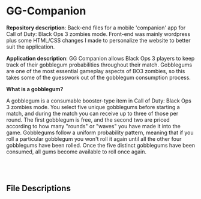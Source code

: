 # GG-Companion
**Repository description**: Back-end files for a mobile 'companion' app for Call of Duty: Black Ops 3 zombies mode. Front-end was mainly wordpress plus some HTML/CSS changes I made to personalize the website to better suit the application.

**Application description**: GG Companion allows Black Ops 3 players to keep track of their gobblegum probabilities throughout their match. Gobblegums are one of the most essential gameplay aspects of BO3 zombies, so this takes some of the guesswork out of the gobblegum consumption process.

**What is a gobblegum?**

A gobblegum is a consumable booster-type item in Call of Duty: Black Ops 3 zombies mode. You select five unique gobblegums before starting a match, and during the match you can receive up to three of those per round. The first gobblegum is free, and the second two are priced according to how many "rounds" or "waves" you have made it into the game. Gobblegums follow a uniform probability pattern, meaning that if you roll a particular gobblegum you won't roll it again until all the other four gobblegums have been rolled. Once the five distinct gobblegums have been consumed, all gums become available to roll once again. 


<br><br>
## File Descriptions
